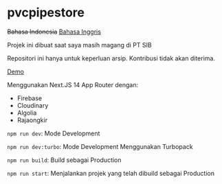 # pvcpipestore

~~Bahasa Indonesia~~ [Bahasa Inggris](https://github.com/Zyn-Ky/pvcpipestore/README-EN.md)

Projek ini dibuat saat saya masih magang di PT SIB

Repositori ini hanya untuk keperluan arsip. Kontribusi tidak akan diterima.

[Demo](https://belajarjualanpipapvc.vercel.app/)

Menggunakan Next.JS 14 App Router dengan:

- Firebase
- Cloudinary
- Algolia
- Rajaongkir

`npm run dev`: Mode Development

`npm run dev:turbo`: Mode Development Menggunakan Turbopack

`npm run build`: Build sebagai Production

`npm run start`: Menjalankan projek yang telah dibuild sebagai Production
